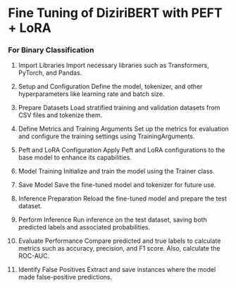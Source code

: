 # Fine Tuning of DiziriBERT with PEFT + LoRA
### For Binary Classification

1. Import Libraries
Import necessary libraries such as Transformers, PyTorch, and Pandas.

2. Setup and Configuration
Define the model, tokenizer, and other hyperparameters like learning rate and batch size.

3. Prepare Datasets
Load stratified training and validation datasets from CSV files and tokenize them.

4. Define Metrics and Training Arguments
Set up the metrics for evaluation and configure the training settings using TrainingArguments.

5. Peft and LoRA Configuration
Apply Peft and LoRA configurations to the base model to enhance its capabilities.

6. Model Training
Initialize and train the model using the Trainer class.

7. Save Model
Save the fine-tuned model and tokenizer for future use.

8. Inference Preparation
Reload the fine-tuned model and prepare the test dataset.

9. Perform Inference
Run inference on the test dataset, saving both predicted labels and associated probabilities.

10. Evaluate Performance
Compare predicted and true labels to calculate metrics such as accuracy, precision, and F1 score. Also, calculate the ROC-AUC.

11. Identify False Positives
Extract and save instances where the model made false-positive predictions.
